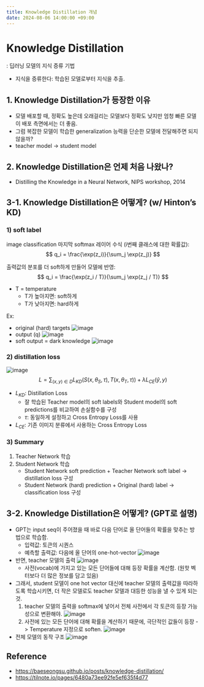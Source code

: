 ```yaml
---
title: Knowledge Distillation 개념
date: 2024-08-06 14:00:00 +09:00
---
```


# Knowledge Distillation
: 딥러닝 모델의 지식 증류 기법
- 지식을 증류한다: 학습된 모델로부터 지식을 추출.

## 1. Knowledge Distillation가 등장한 이유
- 모델 배포할 때, 정확도 높은데 오래걸리는 모델보다 정확도 낮지만 엄청 빠른 모델이 배포 측면에서는 더 좋음.
- 그럼 복잡한 모델이 학습한 generalization 능력을 단순한 모델에 전달해주면 되지 않을까?
- teacher model -> student model

## 2. Knowledge Distillation은 언제 처음 나왔나?
- Distilling the Knowledge in a Neural Network, NIPS workshop, 2014

## 3-1. Knowledge Distillation은 어떻게? (w/ Hinton’s KD)
### 1) soft label
image classification 마지막 softmax 레이어 수식 (i번째 클래스에 대한 확률값):
$$
q_i = \frac{\exp(z_i)}{\sum_j \exp(z_j)}
$$

출력값의 분포를 더 soft하게 만들어 모델에 반영:
$$
q_i = \frac{\exp(z_i / T)}{\sum_j \exp(z_j / T)}
$$
- T = temperature
    - T가 높아지면: soft하게
    - T가 낮아지면: hard하게

Ex:
- original (hard) targets
    ![image](https://github.com/user-attachments/assets/d99d45df-3c5b-479e-a317-9dcf81be17cf)
- output (q)
![image](https://github.com/user-attachments/assets/2125dc5e-181d-4be2-8fdd-903b1233d815)
- soft output = dark knowledge
![image](https://github.com/user-attachments/assets/7507a593-5ac9-4147-ba64-6a01f7bc244a)

### 2) distillation loss
![image](https://github.com/user-attachments/assets/004ccfd9-8aa2-428d-be9e-4dad53818990)
$$
L = \sum_{(x,y) \in D} L_{KD}(S(x, \theta_S, \tau), T(x, \theta_T, \tau)) + \lambda L_{CE}(\hat{y}, y)
$$
- $L_{KD}$: Distillation Loss
    - 잘 학습된 Teacher model의 soft labels와 Student model의 soft predictions를 비교하여 손실함수를 구성
    - $\tau$: 동일하게 설정하고 Cross Entropy Loss를 사용
- $L_{CE}$: 기존 이미지 분류에서 사용하는 Cross Entropy Loss

### 3) Summary
1. Teacher Network 학습
2. Student Network 학습
    - Student Network soft prediction + Teacher Network soft label → distillation loss 구성
    - Student Network (hard) prediction + Original (hard) label → classification loss 구성

## 3-2. Knowledge Distillation은 어떻게? (GPT로 설명)
- GPT는 input seq이 주어졌을 때 바로 다음 단어로 올 단어들의 확률을 맞추는 방법으로 학습함.
    - 입력값: 토큰의 시퀀스
    - 예측할 출력값: 다음에 올 단어의 one-hot-vector
    ![image](https://github.com/user-attachments/assets/c88e6b35-e93c-438e-b3b1-ed336a1bfec6)
- 반면, teacher 모델의 출력
    ![image](https://github.com/user-attachments/assets/3d07e066-6fbb-4237-afa7-c540d0393b15)
    - 사전(vocab)에 가지고 있는 모든 단어들에 대해 등장 확률을 계산함. (원핫 벡터보다 더 많은 정보를 담고 있음)
- 그래서, student 모델이 one hot vector 대신에 teacher 모델의 출력값을 따라하도록 학습시키면, 더 작은 모델로도 teacher 모델과 대등한 성능을 낼 수 있게 되는 것.
    1. teacher 모델의 출력을 softmax에 넣어서 전체 사전에서 각 토큰의 등장 가능성으로 변환해야.
        ![image](https://github.com/user-attachments/assets/d4d90dd5-aba6-4548-ba14-b361e9b6a974)
    2. 사전에 있는 모든 단어에 대해 확률을 계산하기 때문에, 극단적인 값들이 등장 -> Temperature 지정으로 soften.
        ![image](https://github.com/user-attachments/assets/5676c636-5794-4d96-88a0-54e52f161f92)
- 전체 모델의 동작 구조
    ![image](https://github.com/user-attachments/assets/7e61b2d5-1457-451a-9555-2ba6e638ae1c)

## Reference
- https://baeseongsu.github.io/posts/knowledge-distillation/
- https://tilnote.io/pages/6480a73ee92fe5ef635f4d77